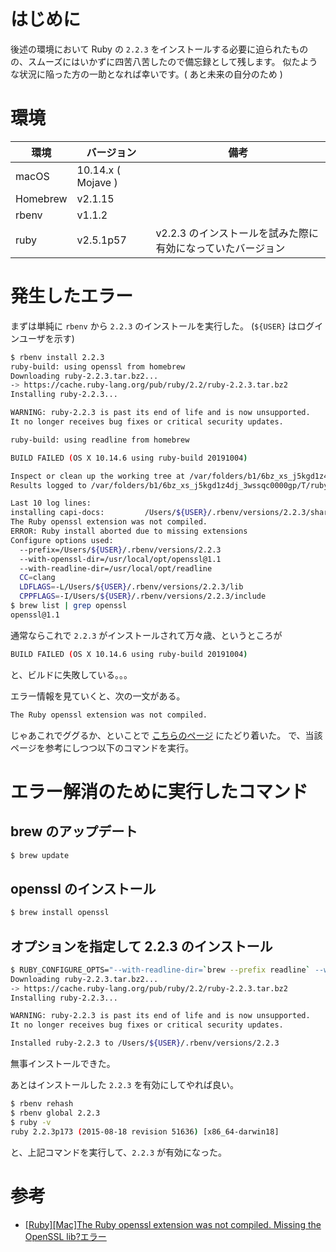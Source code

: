 

# はじめに

後述の環境において Ruby の `2.2.3` をインストールする必要に迫られたものの、スムーズにはいかずに四苦八苦したので備忘録として残します。
似たような状況に陥った方の一助となれば幸いです。( あと未来の自分のため )



# 環境

| 環境     | バージョン         | 備考                                                        |
| -------- | ------------------ | ----------------------------------------------------------- |
| macOS    | 10.14.x ( Mojave ) |                                                             |
| Homebrew | v2.1.15            |                                                             |
| rbenv    | v1.1.2             |                                                             |
| ruby     | v2.5.1p57          | v2.2.3 のインストールを試みた際に有効になっていたバージョン |



# 発生したエラー

まずは単純に `rbenv` から `2.2.3` のインストールを実行した。
(`${USER}` はログインユーザを示す)

```bash
$ rbenv install 2.2.3
ruby-build: using openssl from homebrew
Downloading ruby-2.2.3.tar.bz2...
-> https://cache.ruby-lang.org/pub/ruby/2.2/ruby-2.2.3.tar.bz2
Installing ruby-2.2.3...

WARNING: ruby-2.2.3 is past its end of life and is now unsupported.
It no longer receives bug fixes or critical security updates.

ruby-build: using readline from homebrew

BUILD FAILED (OS X 10.14.6 using ruby-build 20191004)

Inspect or clean up the working tree at /var/folders/b1/6bz_xs_j5kgd1z4dj_3wssqc0000gp/T/ruby-build.20191022152952.43808
Results logged to /var/folders/b1/6bz_xs_j5kgd1z4dj_3wssqc0000gp/T/ruby-build.20191022152952.43808.log

Last 10 log lines:
installing capi-docs:         /Users/${USER}/.rbenv/versions/2.2.3/share/doc/ruby
The Ruby openssl extension was not compiled.
ERROR: Ruby install aborted due to missing extensions
Configure options used:
  --prefix=/Users/${USER}/.rbenv/versions/2.2.3
  --with-openssl-dir=/usr/local/opt/openssl@1.1
  --with-readline-dir=/usr/local/opt/readline
  CC=clang
  LDFLAGS=-L/Users/${USER}/.rbenv/versions/2.2.3/lib
  CPPFLAGS=-I/Users/${USER}/.rbenv/versions/2.2.3/include
$ brew list | grep openssl
openssl@1.1
```

通常ならこれで `2.2.3` がインストールされて万々歳、というところが

```bash
BUILD FAILED (OS X 10.14.6 using ruby-build 20191004)
```

と、ビルドに失敗している。。。

エラー情報を見ていくと、次の一文がある｡

```bash
The Ruby openssl extension was not compiled.
```

じゃあこれでググるか、といことで [こちらのページ](http://to-developer.com/blog/?p=1388) にたどり着いた。
で、当該ページを参考にしつつ以下のコマンドを実行。



# エラー解消のために実行したコマンド

## brew のアップデート

```bash
$ brew update
```



## openssl のインストール

```bash
$ brew install openssl
```



## オプションを指定して 2.2.3 のインストール

```bash
$ RUBY_CONFIGURE_OPTS="--with-readline-dir=`brew --prefix readline` --with-openssl-dir=`brew --prefix openssl`" rbenv install 2.2.3
Downloading ruby-2.2.3.tar.bz2...
-> https://cache.ruby-lang.org/pub/ruby/2.2/ruby-2.2.3.tar.bz2
Installing ruby-2.2.3...

WARNING: ruby-2.2.3 is past its end of life and is now unsupported.
It no longer receives bug fixes or critical security updates.

Installed ruby-2.2.3 to /Users/${USER}/.rbenv/versions/2.2.3
```

無事インストールできた。

あとはインストールした `2.2.3` を有効にしてやれば良い。

```bash
$ rbenv rehash
$ rbenv global 2.2.3
$ ruby -v
ruby 2.2.3p173 (2015-08-18 revision 51636) [x86_64-darwin18]
```

と、上記コマンドを実行して、`2.2.3` が有効になった。



# 参考

* [[Ruby][Mac]The Ruby openssl extension was not compiled. Missing the OpenSSL lib?エラー](http://to-developer.com/blog/?p=1388)

